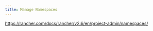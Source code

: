 ```yaml
---
title: Manage Namespaces
---
```


https://rancher.com/docs/rancher/v2.6/en/project-admin/namespaces/